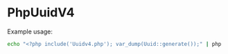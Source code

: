 PhpUuidV4
=========

Example usage:
```bash
echo "<?php include('Uuidv4.php'); var_dump(Uuid::generate());" | php
```
